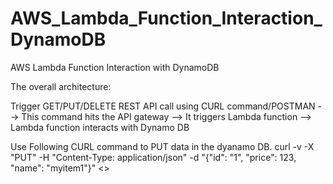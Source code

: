 # AWS_Lambda_Function_Interaction_DynamoDB
AWS Lambda Function Interaction with DynamoDB

The overall architecture:

Trigger GET/PUT/DELETE REST API call using CURL command/POSTMAN --> This command hits the API gateway --> It triggers Lambda function --> Lambda function interacts with Dynamo DB  

Use Following CURL command to PUT data in the dyanamo DB.
curl -v -X "PUT" -H "Content-Type: application/json" -d "{\"id\": \"1\", \"price\": 123, \"name\": \"myitem1\"}" <<API Gateway Link>>
